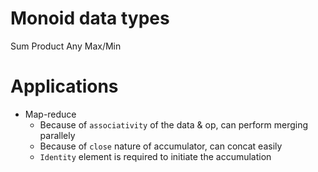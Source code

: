 # Monoid data types
Sum
Product
Any
Max/Min

# Applications
- Map-reduce
  - Because of `associativity` of the data & op, can perform merging parallely
  - Because of `close` nature of accumulator, can concat easily
  - `Identity` element is required to initiate the accumulation
